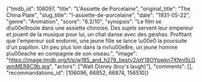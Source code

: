 {"tmdb_id": 106097, "title": "L'Assiette de Porcelaine", "original_title": "The China Plate", "slug_title": "l-assiette-de-porcelaine", "date": "1931-05-22", "genre": "Animation", "score": "6.2/10", "synopsis": "Le film se d\u00e9roule dans une assiette chinoise. Des sujets servent leur empereur et jouent de la musique pour lui, un chat danse avec des geishas. Profitant que l'empereur soit endormi, une jeune fille se lance \u00e0 la poursuite d'un papillon. Un peu plus loin dans la rivi\u00e8re, un jeune homme p\u00eache en compagnie de son oiseau.", "image": "https://image.tmdb.org/t/p/w185_and_h278_bestv2/pY18OYpwkn7XNnl5LGwmMER8C9b.jpg", "actors": ["Walt Disney (boy's laugh)"], "comments": [], "recommandations_id": [106096, 66852, 66874, 156510]}